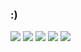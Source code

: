###  :)

<!--
**fernandafrosa/fernandafrosa** is a ✨ _special_ ✨ repository because its `README.md` (this file) appears on your GitHub profile.

Here are some ideas to get you started:

- 🔭 I’m a Computer Science student at PUCRS
- 🌱 I’m currently a Research Intern at PUCRS, working with Machine Learning
- 😄 Pronouns: She/Her
- ⚡ Fun fact: I love giraffes
-->


<a href="https://instagram.com/fernandafrosa_" target="_blank"><img src="https://img.shields.io/badge/-Instagram-%23E4405F?style=for-the-badge&logo=instagram&logoColor=white" target="_blank"></a>
 	<a href="https://www.twitch.tv/fernandafrosa" target="_blank"><img src="https://img.shields.io/badge/Twitch-9146FF?style=for-the-badge&logo=twitch&logoColor=white" target="_blank"></a>
  <a href = "mailto:fernanda.frosa@icloud.com"><img src="https://img.shields.io/badge/-email-%23333?style=for-the-badge&logo=gmail&logoColor=white" target="_blank"></a>
  <a href="https://www.linkedin.com/in/fernandafrosa" target="_blank"><img src="https://img.shields.io/badge/-LinkedIn-%230077B5?style=for-the-badge&logo=linkedin&logoColor=white" target="_blank"></a> 
  <a href="https://open.spotify.com/user/fernanda.frosa"><img src="https://img.shields.io/badge/Spotify-1ED760?&style=for-the-badge&logo=spotify&logoColor=white" target="_blank"></a>
  
  <!--
 <div>
  <a href="https://github.com/fernandafrosa">
  <img height="180em" src="https://github-readme-stats.vercel.app/api?username=fernandafrosa&show_icons=true&theme=onedark&include_all_commits=true&count_private=true"/>
</div>
 
  -->
